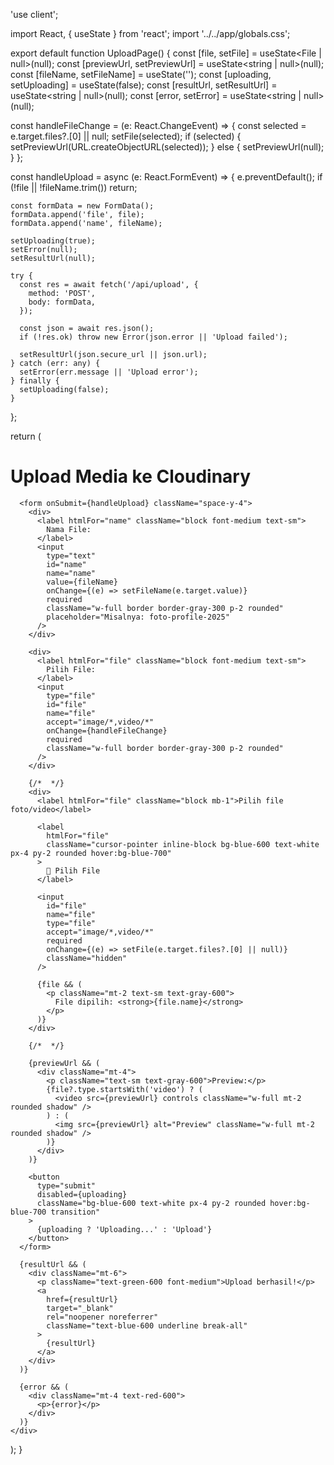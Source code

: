 'use client';

import React, { useState } from 'react';
import '../../app/globals.css';

export default function UploadPage() {
  const [file, setFile] = useState<File | null>(null);
  const [previewUrl, setPreviewUrl] = useState<string | null>(null);
  const [fileName, setFileName] = useState('');
  const [uploading, setUploading] = useState(false);
  const [resultUrl, setResultUrl] = useState<string | null>(null);
  const [error, setError] = useState<string | null>(null);

  const handleFileChange = (e: React.ChangeEvent<HTMLInputElement>) => {
    const selected = e.target.files?.[0] || null;
    setFile(selected);
    if (selected) {
      setPreviewUrl(URL.createObjectURL(selected));
    } else {
      setPreviewUrl(null);
    }
  };

  const handleUpload = async (e: React.FormEvent) => {
    e.preventDefault();
    if (!file || !fileName.trim()) return;

    const formData = new FormData();
    formData.append('file', file);
    formData.append('name', fileName);

    setUploading(true);
    setError(null);
    setResultUrl(null);

    try {
      const res = await fetch('/api/upload', {
        method: 'POST',
        body: formData,
      });

      const json = await res.json();
      if (!res.ok) throw new Error(json.error || 'Upload failed');

      setResultUrl(json.secure_url || json.url);
    } catch (err: any) {
      setError(err.message || 'Upload error');
    } finally {
      setUploading(false);
    }
  };

  return (
    <div className="max-w-xl mx-auto p-6">
      <h1 className="text-2xl font-bold mb-4">Upload Media ke Cloudinary</h1>

      <form onSubmit={handleUpload} className="space-y-4">
        <div>
          <label htmlFor="name" className="block font-medium text-sm">
            Nama File:
          </label>
          <input
            type="text"
            id="name"
            name="name"
            value={fileName}
            onChange={(e) => setFileName(e.target.value)}
            required
            className="w-full border border-gray-300 p-2 rounded"
            placeholder="Misalnya: foto-profile-2025"
          />
        </div>

        <div>
          <label htmlFor="file" className="block font-medium text-sm">
            Pilih File:
          </label>
          <input
            type="file"
            id="file"
            name="file"
            accept="image/*,video/*"
            onChange={handleFileChange}
            required
            className="w-full border border-gray-300 p-2 rounded"
          />
        </div>
        
        {/*  */}
        <div>
          <label htmlFor="file" className="block mb-1">Pilih file foto/video</label>

          <label
            htmlFor="file"
            className="cursor-pointer inline-block bg-blue-600 text-white px-4 py-2 rounded hover:bg-blue-700"
          >
            📁 Pilih File
          </label>

          <input
            id="file"
            name="file"
            type="file"
            accept="image/*,video/*"
            required
            onChange={(e) => setFile(e.target.files?.[0] || null)}
            className="hidden"
          />

          {file && (
            <p className="mt-2 text-sm text-gray-600">
              File dipilih: <strong>{file.name}</strong>
            </p>
          )}
        </div>

        {/*  */}

        {previewUrl && (
          <div className="mt-4">
            <p className="text-sm text-gray-600">Preview:</p>
            {file?.type.startsWith('video') ? (
              <video src={previewUrl} controls className="w-full mt-2 rounded shadow" />
            ) : (
              <img src={previewUrl} alt="Preview" className="w-full mt-2 rounded shadow" />
            )}
          </div>
        )}

        <button
          type="submit"
          disabled={uploading}
          className="bg-blue-600 text-white px-4 py-2 rounded hover:bg-blue-700 transition"
        >
          {uploading ? 'Uploading...' : 'Upload'}
        </button>
      </form>

      {resultUrl && (
        <div className="mt-6">
          <p className="text-green-600 font-medium">Upload berhasil!</p>
          <a
            href={resultUrl}
            target="_blank"
            rel="noopener noreferrer"
            className="text-blue-600 underline break-all"
          >
            {resultUrl}
          </a>
        </div>
      )}

      {error && (
        <div className="mt-4 text-red-600">
          <p>{error}</p>
        </div>
      )}
    </div>
  );
}
